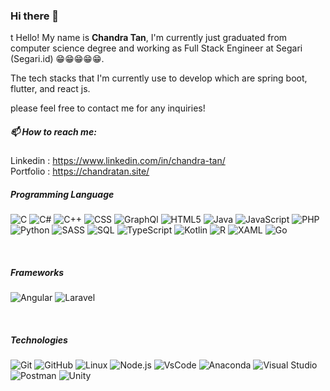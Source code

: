 ### Hi there 👋
t
Hello! My name is <b>Chandra Tan</b>, I'm currently just graduated from computer science degree and working as Full Stack Engineer at Segari (Segari.id) 😁😁😁😁😁. 

The tech stacks that I'm currently use to develop which are spring boot, flutter, and react js.

please feel free to contact me for any inquiries!

 
##### 📫 How to reach me:
Linkedin : https://www.linkedin.com/in/chandra-tan/
<br>
Portfolio : https://chandratan.site/



##### Programming Language
![C](https://img.shields.io/badge/-C-000000?style=flat&logo=c)
![C#](https://img.shields.io/badge/-C%23-000000?style=flat&logo=c%20sharp)
![C++](https://img.shields.io/badge/-C++-000000?style=flat&logo=c%2B%2B)
![CSS](https://img.shields.io/badge/-CSS3-000000?style=flat&logo=css3&logoColor=1572B6)
![GraphQl](https://img.shields.io/badge/-GraphQL-000000?style=flat&logo=graphql)
![HTML5](https://img.shields.io/badge/-HTML5-000000?style=flat&logo=html5)
![Java](https://img.shields.io/badge/-Java-000000?style=flat&logo=java)
![JavaScript](https://img.shields.io/badge/-JavaScript-000000?style=flat&logo=javascript)
![PHP](https://img.shields.io/badge/-PHP-000000?style=flat&logo=php)
![Python](https://img.shields.io/badge/-Python-000000?style=flat&logo=python)
![SASS](https://img.shields.io/badge/-SASS-000000?style=flat&logo=sass)
![SQL](https://img.shields.io/badge/-SQL-000000?style=flat&logo=postgresql)
![TypeScript](https://img.shields.io/badge/-TypeScript-000000?style=flat&logo=typescript)
![Kotlin](https://img.shields.io/badge/-Kotlin-000000?style=flat&logo=kotlin)
![R](https://img.shields.io/badge/-R-000000?style=flat&logo=R)
![XAML](https://img.shields.io/badge/-XAML-000000?style=flat&logo=xaml)
![Go](https://img.shields.io/badge/-Go-000000?style=flat&logo=go)

<br>

##### Frameworks
![Angular](https://img.shields.io/badge/-Angular-000000?style=flat&logo=angular)
![Laravel](https://img.shields.io/badge/-Laravel-000000?style=flat&logo=laravel)

<br>

##### Technologies
![Git](https://img.shields.io/badge/-Git-222222?style=flat&logo=git&logoColor=F05032)
![GitHub](https://img.shields.io/badge/-GitHub-222222?style=flat&logo=github&logoColor=ffffff)
![Linux](https://img.shields.io/badge/-Linux-222222?style=flat&logo=linux&logoColor=FCC624)
![Node.js](https://img.shields.io/badge/-Node.js-222222?style=flat&logo=node.js&logoColor=339933)
![VsCode](https://img.shields.io/badge/-VSCode-222222?style=flat&logo=visual-studio-code&logoColor=1575F9)
![Anaconda](https://img.shields.io/badge/-Anaconda-222222?style=flat&logo=Anaconda&logoColor=1575F9)
![Visual Studio](https://img.shields.io/badge/-VisualStudio-222222?style=flat&logo=visual%20studio)
![Postman](https://img.shields.io/badge/-Postman-000000?style=flat&logo=postman)
![Unity](https://img.shields.io/badge/-Unity-000000?style=flat&logo=unity)




